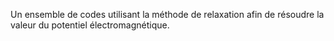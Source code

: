 Un ensemble de codes utilisant la méthode de relaxation afin de résoudre la valeur du potentiel électromagnétique.
